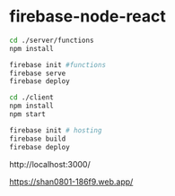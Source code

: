 # firebase-node-react

```bash
cd ./server/functions
npm install

firebase init #functions
firebase serve
firebase deploy

cd ./client
npm install
npm start

firebase init # hosting
firebase build
firebase deploy
```

http://localhost:3000/

https://shan0801-186f9.web.app/